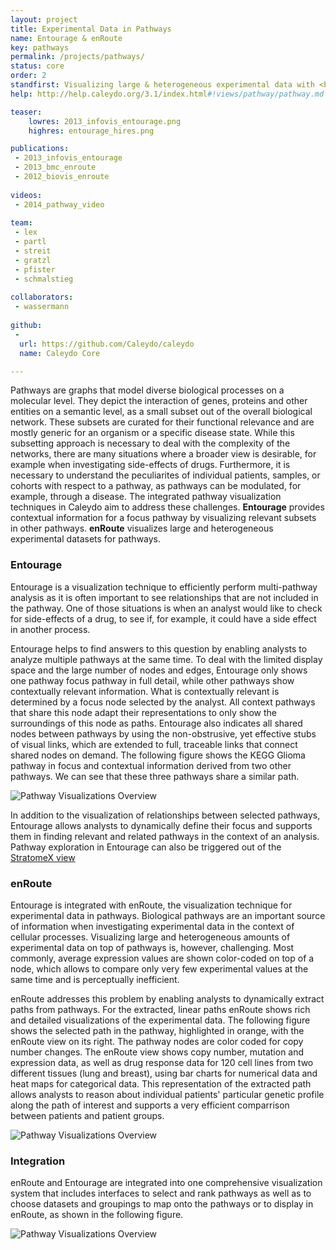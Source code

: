 ```yaml
---
layout: project
title: Experimental Data in Pathways
name: Entourage & enRoute
key: pathways
permalink: /projects/pathways/
status: core
order: 2
standfirst: Visualizing large & heterogeneous experimental data with <b>enRoute</b> and pathway interdependencies with <b>Entourage</b>.
help: http://help.caleydo.org/3.1/index.html#!views/pathway/pathway.md

teaser: 
    lowres: 2013_infovis_entourage.png
    highres: entourage_hires.png

publications:
 - 2013_infovis_entourage
 - 2013_bmc_enroute
 - 2012_biovis_enroute
 
videos:
 - 2014_pathway_video
     
team:
 - lex
 - partl
 - streit
 - gratzl
 - pfister
 - schmalstieg
 
collaborators:
 - wassermann 
 
github:
 - 
  url: https://github.com/Caleydo/caleydo
  name: Caleydo Core

---
```


Pathways are graphs that model diverse biological processes on a molecular level. They depict the interaction of genes, proteins and other entities on a semantic level, as a small subset out of the overall biological network. These subsets are curated for their functional relevance and are mostly generic for an organism or a specific disease state. While this subsetting approach is necessary to deal with the complexity of the networks, there are many situations where a broader view is desirable, for example when investigating side-effects of drugs. Furthermore, it is necessary to understand the peculiarites of individual patients, samples, or cohorts with respect to a pathway, as pathways can be modulated, for example, through a disease. The integrated pathway visualization techniques in Caleydo aim to address these challenges. **Entourage** provides contextual information for a focus pathway by visualizing relevant subsets in other pathways. **enRoute** visualizes large and heterogeneous experimental datasets for pathways. 

### Entourage

Entourage is a visualization technique to efficiently perform multi-pathway analysis as it is often important to see relationships that are not included in the pathway. One of those situations is when an analyst would like to check for side-effects of a drug, to see if, for example, it could have a side effect in another process.

Entourage helps to find answers to this question by enabling analysts to analyze multiple pathways at the same time. To deal with the limited display space and the large number of nodes and edges, Entourage only shows one pathway focus pathway in full detail, while other pathways show contextually relevant information. What is contextually relevant is determined by a focus node selected by the analyst. All context pathways that share this node adapt their representations to only show the surroundings of this node as paths. Entourage also indicates all shared nodes between pathways by using the non-obstrusive, yet effective stubs of visual links, which are extended to full, traceable links that connect shared nodes on demand. The following figure shows the KEGG Glioma pathway in focus and contextual information derived from two other pathways. We can see that these three pathways share a similar path. 

![Pathway Visualizations Overview]({{site.baseurl}}/assets/images/projects/entourage_basic.png)

In addition to the visualization of relationships between selected pathways, Entourage allows analysts to dynamically define their focus and supports them in finding relevant and related  pathways in the context of an analysis. Pathway exploration in Entourage can also be triggered out of the [StratomeX view]({{site.baseurl}}/projects/stratomex/)

### enRoute

Entourage is integrated with enRoute, the visualization technique for experimental data in pathways. Biological pathways are an important source of information when investigating experimental data in the context of cellular processes. Visualizing large and heterogeneous amounts of experimental data on top of pathways is, however, challenging. Most commonly, average expression values are shown color-coded  on top of a node, which allows to compare only very few experimental values at the same time and is perceptually inefficient.

enRoute addresses this problem by enabling analysts to dynamically extract paths from pathways. For the extracted, linear paths enRoute shows rich and detailed visualizations of the experimental data. The following figure shows the selected path in the pathway, highlighted in orange, with the enRoute view on its right. The pathway nodes are color coded for copy number changes. The enRoute view shows copy number, mutation and expression data, as well as drug response data for 120 cell lines from two different tissues (lung and breast), using bar charts for numerical data and heat maps for categorical data. This representation of the extracted path allows analysts to reason about individual patients' particular genetic profile along the path of interest and supports a very efficient comparrison between patients and patient groups.

![Pathway Visualizations Overview]({{site.baseurl}}/assets/images/projects/enroute_basic.png)

### Integration

enRoute and Entourage are integrated into one comprehensive visualization system that includes interfaces to select and rank pathways as well as to choose datasets and groupings to map onto the pathways or to display in enRoute, as shown in the following figure. 

![Pathway Visualizations Overview]({{site.baseurl}}/assets/images/projects/pathway_overview.png)